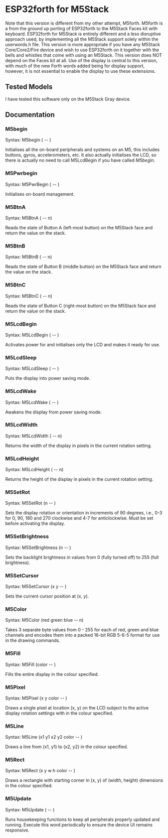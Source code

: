 # ESP32forth for M5Stack
Note that this version is different from my other attempt, M5forth. M5forth is a from the ground up porting of ESP32forth to the M5Stack Faces kit with keyboard.
ESP32forth for M5Stack is entirely different and a less disruptive approach used, by implementing all the M5Stack support solely within the userwords.h file.
This version is more appropriate if you have any M5Stack Core/Core2/Fire device and wish to use ESP32forth on it together with the bells and whistles that come
with using an M5Stack. This version does NOT depend on the Faces kit at all. Use of the display is central to this version, with much of the new Forth words
added being for display support, however, it is not essential to enable the display to use these extensions.

## Tested Models
I have tested this software only on the M5Stack Gray device.

## Documentation
### M5begin
Syntax: M5begin ( -- )

Initialises all the on-board peripherals and systems on an M5, this includes buttons, gyros, accelerometers, etc. It also actually initialises the LCD,
so there is actually no need to call M5LcdBegin if you have called *M5begin*.

### M5Pwrbegin
Syntax: M5PwrBegin ( -- )

Initialises on-board management.

### M5BtnA
Syntax: M5BtnA ( -- n)

Reads the state of Button A (left-most button) on the M5Stack face and return the value on the stack.

### M5BtnB
Syntax: M5BtnB ( -- n)

Reads the state of Button B (middle button) on the M5Stack face and return the value on the stack.

### M5BtnC
Syntax: M5BtnC ( -- n)

Reads the state of Button C (right-most button) on the M5Stack face and return the value on the stack.

### M5LcdBegin
Syntax: M5LcdBegin ( -- )

Activates power for and initialises only the LCD and makes it ready for use.

### M5LcdSleep
Syntax: M5LcdSleep ( -- )

Puts the display into power saving mode.

### M5LcdWake
Syntax: M5LcdWake ( -- )

Awakens the display from power saving mode.

### M5LcdWidth
Syntax: M5LcdWidth ( -- n)

Returns the width of the display in pixels in the current rotation setting.

### M5LcdHeight
Syntax: M5LcdHeight ( -- n)

Returns the height of the display in pixels in the current rotation setting.

### M5SetRot
Syntax: M5SetRot (n -- )

Sets the display rotation or orientation in increments of 90 degrees, i.e., 0-3 for 0, 90, 180 and 270 clockwise and 4-7 for anticlockwise.
Must be set before activating the display.

### M5SetBrightness
Syntax: M5SetBrightness (n -- )

Sets the backlight brightness in values from 0 (fully turned off) to 255 (full brightness).

### M5SetCursor
Syntax: M5SetCursor (x y -- )

Sets the current cursor position at (x, y).

### M5Color
Syntax: M5Color (red green blue -- n)

Takes 3 separate byte values from 0 - 255 for each of red, green and blue channels and encodes them into a packed 16-bit RGB 5-6-5 format
for use in the drawing commands.

### M5Fill
Syntax: M5Fill (color -- )

Fills the entire display in the colour specified.

### M5Pixel
Syntax: M5Pixel (x y color -- )

Draws a single pixel at location (x, y) on the LCD subject to the active display rotation settings with in the colour specified.

### M5Line
Syntax: M5Line (x1 y1 x2 y2 color -- )

Draws a line from (x1, y1) to (x2, y2) in the colour specified.

### M5Rect
Syntax: M5Rect (x y w h color -- )

Draws a rectangle with starting corner in (x, y) of (width, height) dimensions in the colour specified.

### M5Update
Syntax: M5Update ( -- )

Runs housekeeping functions to keep all peripherals properly updated and running. Execute this word periodically to ensure the device
UI remains responsive.
